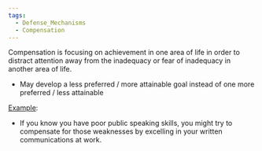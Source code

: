 ```yaml
---
tags:
  - Defense_Mechanisms
  - Compensation
---
```

Compensation is focusing on achievement in one area of life in order to distract attention away from the inadequacy or fear of inadequacy in another area of life.
- May develop a less preferred / more attainable goal instead of one more preferred / less attainable

<u>Example</u>:
- If you know you have poor public speaking skills, you might try to compensate for those weaknesses by excelling in your written communications at work.